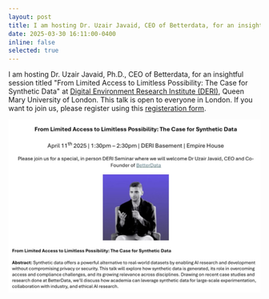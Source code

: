 ```yaml
---
layout: post
title: I am hosting Dr. Uzair Javaid, CEO of Betterdata, for an insightful session at QMUL.
date: 2025-03-30 16:11:00-0400
inline: false
selected: true
---
```


I am hosting Dr. Uzair Javaid, Ph.D., CEO of Betterdata, for an insightful session titled "From Limited Access to Limitless Possibility: The Case for Synthetic Data" at [Digital Environment Research Institute (DERI)](https://www.qmul.ac.uk/deri), Queen Mary University of London. This talk is open to everyone in London. If you want to join us, please register using this [registeration form](https://forms.gle/choGp9N8hqUhk5dUA).

<div>
  <img src="https://raw.githubusercontent.com/awaisrauf/awaisrauf.github.io/refs/heads/master/assets/img/news/betterData.jpeg">
</div>

